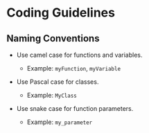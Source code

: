 # Coding Guidelines

## Naming Conventions

- Use camel case for functions and variables.
	- Example: `myFunction`, `myVariable`

- Use Pascal case for classes.
	- Example: `MyClass`

- Use snake case for function parameters.
	- Example: `my_parameter`